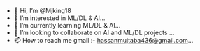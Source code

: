 - 👋 Hi, I’m @Mjking18
- 👀 I’m interested in ML/DL & AI...
- 🌱 I’m currently learning ML/DL & AI...
- 💞️ I’m looking to collaborate on AI and ML/DL projects ...
- 📫 How to reach me gmail :- hassanmujtaba436@gmail.com...

<!---
Mjking18/Mjking18 is a ✨ special ✨ repository because its `README.md` (this file) appears on your GitHub profile.
You can click the Preview link to take a look at your changes.
--->

